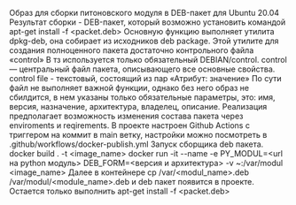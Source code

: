 Образ для сборки питоновского модуля в DEB-пакет для Ubuntu 20.04
Результат сборки - DEB-пакет, который возможно установить командой apt-get install -f <packet.deb>
Основную функцию выполняет утилита dpkg-deb, она собирает из исходников deb package.
Этой утилите для создания полноценного пакета достаточно контрольного файла «control»
В тз используется только обязательный DEBIAN/control.
control — центральный файл пакета, описывающего все основные свойства. control file - текстовый, состоящий из пар «Атрибут: значение»
По сути файл не выполняет важной функции, однако без него образ не сбилдится, в нем указаны только обязательные параметры, это: имя, версия, назначение, архитектура, владелец, описание.
Реализация предполагает возможность изменения состава пакета через enviroments и reqirements.
В проекте настроен Github Actions с триггером на коммит в main ветку, настройки можно посмотреть в .github/workflows/docker-publish.yml
Запуск сборщика deb пакета.
docker build . -t <image_name>
docker run -it --name <name> -e PY_MODUL=<url на python модуль> DEB_FORM=<версия и архитектура> -v ~<ProjectDir>:/var/modul <image_name>
Далее в контейнере cp /var/<modul_name>.deb /var/modul/<module_name>.deb и deb пакет появится в проекте.
Остается только выполнить apt-get install -f <packet.deb>


